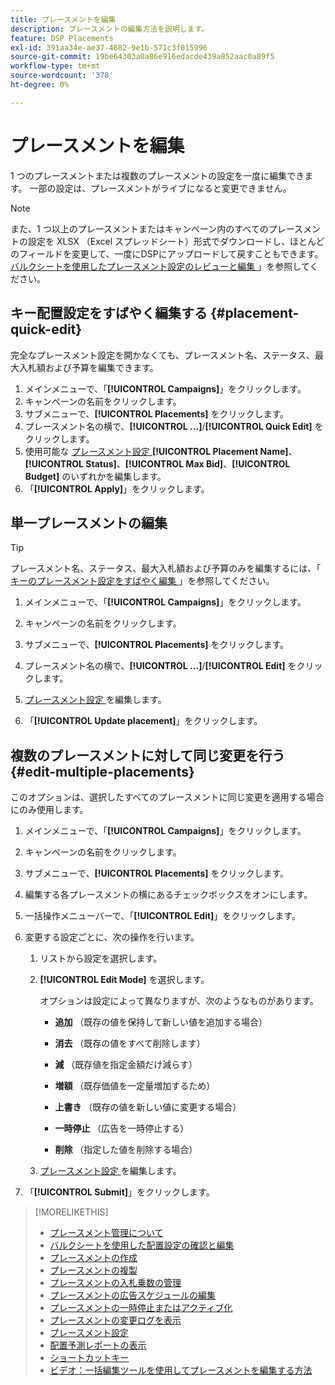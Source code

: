 ```yaml
---
title: プレースメントを編集
description: プレースメントの編集方法を説明します。
feature: DSP Placements
exl-id: 391aa34e-ae37-4682-9e1b-571c3f015996
source-git-commit: 19be64303a0a86e916edacde439a852aac0a89f5
workflow-type: tm+mt
source-wordcount: '378'
ht-degree: 0%

---
```


# プレースメントを編集

1 つのプレースメントまたは複数のプレースメントの設定を一度に編集できます。 一部の設定は、プレースメントがライブになると変更できません。

<!-- Some placements don't have these options. Clarify which placement types aren't eligible -- is it PG placements, or all placements using private inventory? And anything else? -->

>[!NOTE]
>
>また、1 つ以上のプレースメントまたはキャンペーン内のすべてのプレースメントの設定を XLSX （Excel スプレッドシート）形式でダウンロードし、ほとんどのフィールドを変更して、一度にDSPにアップロードして戻すこともできます。 [ バルクシートを使用したプレースメント設定のレビューと編集 ](placement-qa.md)」を参照してください。

## キー配置設定をすばやく編集する {#placement-quick-edit}

完全なプレースメント設定を開かなくても、プレースメント名、ステータス、最大入札額および予算を編集できます。

1. メインメニューで、「**[!UICONTROL Campaigns]**」をクリックします。
1. キャンペーンの名前をクリックします。
1. サブメニューで、**[!UICONTROL Placements]** をクリックします。
1. プレースメント名の横で、**[!UICONTROL ...]**/**[!UICONTROL Quick Edit]** をクリックします。
1. 使用可能な [ プレースメント設定 ](placement-settings.md)**[!UICONTROL Placement Name]**、**[!UICONTROL Status]**、**[!UICONTROL Max Bid]**、**[!UICONTROL Budget]** のいずれかを編集します。
1. 「**[!UICONTROL Apply]**」をクリックします。

## 単一プレースメントの編集

>[!TIP]
>
> プレースメント名、ステータス、最大入札額および予算のみを編集するには、「[ キーのプレースメント設定をすばやく編集 ](#placement-quick-edit)」を参照してください。

1. メインメニューで、「**[!UICONTROL Campaigns]**」をクリックします。

1. キャンペーンの名前をクリックします。

1. サブメニューで、**[!UICONTROL Placements]** をクリックします。

1. プレースメント名の横で、**[!UICONTROL ...]**/**[!UICONTROL Edit]** をクリックします。

1. [ プレースメント設定 ](placement-settings.md) を編集します。

1. 「**[!UICONTROL Update placement]**」をクリックします。

## 複数のプレースメントに対して同じ変更を行う {#edit-multiple-placements}

このオプションは、選択したすべてのプレースメントに同じ変更を適用する場合にのみ使用します。

1. メインメニューで、「**[!UICONTROL Campaigns]**」をクリックします。

1. キャンペーンの名前をクリックします。

1. サブメニューで、**[!UICONTROL Placements]** をクリックします。

1. 編集する各プレースメントの横にあるチェックボックスをオンにします。

1. 一括操作メニューバーで、「**[!UICONTROL Edit]**」をクリックします。

1. 変更する設定ごとに、次の操作を行います。

   1. リストから設定を選択します。

   1. **[!UICONTROL Edit Mode]** を選択します。

      オプションは設定によって異なりますが、次のようなものがあります。

      * **追加** （既存の値を保持して新しい値を追加する場合）

      * **消去** （既存の値をすべて削除します）

      * **減** （既存値を指定金額だけ減らす）

      * **増額** （既存価値を一定量増加するため）

      * **上書き** （既存の値を新しい値に変更する場合）

      * **一時停止** （広告を一時停止する）

      * **削除** （指定した値を削除する場合）

   1. [ プレースメント設定 ](placement-settings.md) を編集します。

1. 「**[!UICONTROL Submit]**」をクリックします。

>[!MORELIKETHIS]
>
>* [ プレースメント管理について ](placement-about.md)
>* [ バルクシートを使用した配置設定の確認と編集 ](placement-qa.md)
>* [ プレースメントの作成 ](placement-create.md)
>* [ プレースメントの複製 ](placement-duplicate.md)
>* [ プレースメントの入札乗数の管理 ](placement-manage-bid-multipliers.md)
>* [ プレースメントの広告スケジュールの編集 ](placement-edit-ad-schedule.md)
>* [ プレースメントの一時停止またはアクティブ化 ](placement-pause-activate.md)
>* [ プレースメントの変更ログを表示 ](placement-change-log.md)
>* [ プレースメント設定 ](placement-settings.md)
>* [ 配置予測レポートの表示 ](/help/dsp/campaign-management/reports/placement-forecast.md)
>* [ ショートカットキー ](/help/dsp/campaign-management/reports/keyboard-shortcuts.md)
>* [ ビデオ：一括編集ツールを使用してプレースメントを編集する方法 ](https://experienceleague.adobe.com/docs/advertising-learn/tutorials/dsp/bulk-edit-placement-tools.html)
